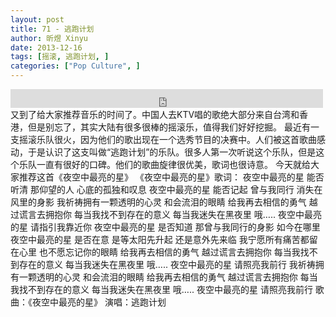 ```yaml
---
layout: post
title: 71 - 逃跑计划
author: 昕煜 Xinyu
date: 2013-12-16
tags: [摇滚, 逃跑计划, ]
categories: ["Pop Culture", ]
---
```


<iframe src="https://archive.org/embed/slowchinese_201909/Slow_Chinese_071.mp3" width="500" height="30" frameborder="0" webkitallowfullscreen="true" mozallowfullscreen="true" allowfullscreen></iframe>
又到了给大家推荐音乐的时间了。中国人去KTV唱的歌绝大部分来自台湾和香港，但是别忘了，其实大陆有很多很棒的摇滚乐，值得我们好好挖掘。
最近有一支摇滚乐队很火，因为他们的歌出现在一个选秀节目的决赛中。人们被这首歌曲感动，于是认识了这支叫做“逃跑计划”的乐队。很多人第一次听说这个乐队，但是这个乐队一直有很好的口碑。他们的歌曲旋律很优美，歌词也很诗意。
今天就给大家推荐这首《夜空中最亮的星》
《夜空中最亮的星》歌词：
夜空中最亮的星
能否听清
那仰望的人
心底的孤独和叹息
夜空中最亮的星
能否记起
曾与我同行
消失在风里的身影
我祈祷拥有一颗透明的心灵
和会流泪的眼睛
给我再去相信的勇气
越过谎言去拥抱你
每当我找不到存在的意义
每当我迷失在黑夜里
哦…..
夜空中最亮的星
请指引我靠近你
夜空中最亮的星
是否知道
那曾与我同行的身影
如今在哪里
夜空中最亮的星
是否在意
是等太阳先升起
还是意外先来临
我宁愿所有痛苦都留在心里
也不愿忘记你的眼睛
给我再去相信的勇气
越过谎言去拥抱你
每当我找不到存在的意义
每当我迷失在黑夜里
哦…..
夜空中最亮的星
请照亮我前行
我祈祷拥有一颗透明的心灵
和会流泪的眼睛
给我再去相信的勇气
越过谎言去拥抱你
每当我找不到存在的意义
每当我迷失在黑夜里
哦…..
夜空中最亮的星
请照亮我前行
歌曲：《夜空中最亮的星》
演唱：逃跑计划
 
